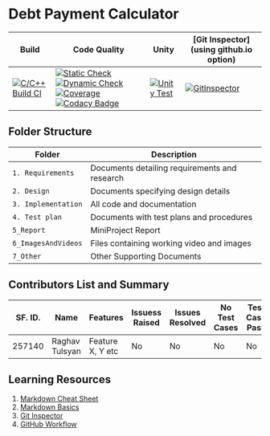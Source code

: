 # Debt Payment Calculator

| Build                                                                                       | Code Quality | Unity | [Git Inspector](using github.io option) |
|---------------------------------------------------------------------------------------------|--------------|-------|-----------------------------------------|
| [![C/C++ Build CI](https://github.com/RaghavTulsyan/LTTS_StepIn_MiniProject_257140/blob/main/.github/workflows/c-cpp.yml/badge.svg)](https://github.com/RaghavTulsyan/LTTS_StepIn_MiniProject_257140/blob/main/.github/workflows/c-cpp.yml) | [![Static Check](https://github.com/RaghavTulsyan/LTTS_StepIn_MiniProject_257140/blob/main/.github/workflows/cppcheck.yml/badge.svg)](  https://github.com/RaghavTulsyan/LTTS_StepIn_MiniProject_257140/blob/main/.github/workflows/cppcheck.yml)[![Dynamic Check](https://github.com/RaghavTulsyan/LTTS_StepIn_MiniProject_257140/blob/main/.github/workflows/dynamic_quality/badge.svg)](  https://github.com/RaghavTulsyan/LTTS_StepIn_MiniProject_257140/blob/main/.github/workflows/dynamic_quality)[![Coverage](https://github.com/RaghavTulsyan/LTTS_StepIn_MiniProject_257140/blob/main/.github/workflows/coverage.yml/badge.svg)](  https://github.com/RaghavTulsyan/LTTS_StepIn_MiniProject_257140/blob/main/.github/workflows/coverage.yml) [![Codacy Badge](https://app.codacy.com/project/badge/Grade/3f42a3e0abe44ed3ae990cde0a9c44cc)](https://www.codacy.com/gh/RaghavTulsyan/LTTS_StepIn_MiniProject_257140/dashboard?utm_source=github.com&amp;utm_medium=referral&amp;utm_content=RaghavTulsyan/LTTS_StepIn_MiniProject_257140&amp;utm_campaign=Badge_Grade)     | [![Unity Test](https://github.com/RaghavTulsyan/LTTS_StepIn_MiniProject_257140/blob/main/.github/workflows/unity.yml/badge.svg)](https://github.com/RaghavTulsyan/LTTS_StepIn_MiniProject_257140/blob/main/.github/workflows/unity.yml)       |[![GitInspector](https://github.com/RaghavTulsyan/LTTS_StepIn_MiniProject_257140/blob/main/.github/workflows/gitinspector.yml/badge.svg)](https://github.com/RaghavTulsyan/LTTS_StepIn_MiniProject_257140/blob/main/.github/workflows/gitinspector.yml)                                         |

## Folder Structure
Folder              | Description
------------------- | -----------------------------------------
`1. Requirements`   | Documents detailing requirements and research
`2. Design`         | Documents specifying design details
`3. Implementation` | All code and documentation
`4. Test plan`      | Documents with test plans and procedures
`5_Report`          | MiniProject Report
`6_ImagesAndVideos` | Files containing working video and images
`7_Other`           | Other Supporting Documents


## Contributors List and Summary

SF. ID. |  Name   |    Features    | Issuess Raised |Issues Resolved|No Test Cases|Test Case Pass
--------|---------|----------------|----------------|---------------|-------------|--------------
257140  | Raghav Tulsyan | Feature X, Y etc    |  No     |  No   | No   | No       

## Learning Resources
1. [Markdown Cheat Sheet](https://github.com/adam-p/markdown-here/wiki/Markdown-Cheatsheet)
2. [Markdown Basics](https://guides.github.com/features/mastering-markdown/)
3. [Git Inspector](https://github.com/ejwa/gitinspector.git)
4. [GitHub Workflow](https://docs.github.com/en/actions/learn-github-action)
